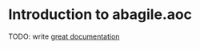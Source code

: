 # Introduction to abagile.aoc

TODO: write [great documentation](http://jacobian.org/writing/what-to-write/)
